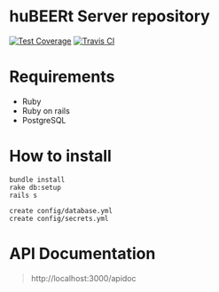 huBEERt Server repository
===================================
[![Test Coverage](https://codeclimate.com/github/SuperGrupa/huBEERt-server/badges/coverage.svg)](https://codeclimate.com/github/SuperGrupa/huBEERt-server)
[![Travis CI](https://travis-ci.org/SuperGrupa/huBEERt-server.svg?branch=master)](https://travis-ci.org/SuperGrupa/huBEERt-server)


# Requirements
* Ruby
* Ruby on rails
* PostgreSQL

# How to install
```
bundle install
rake db:setup
rails s

create config/database.yml 
create config/secrets.yml 
```

# API Documentation

> http://localhost:3000/apidoc

